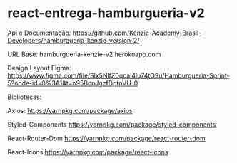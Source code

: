 # react-entrega-hamburgueria-v2

Api e Documentação:
https://github.com/Kenzie-Academy-Brasil-Developers/hamburgueria-kenzie-version-2/

URL Base:
 hamburgueria-kenzie-v2.herokuapp.com

 Design Layout Figma:
 https://www.figma.com/file/Slx5NlfZ0qcai4lu74tO9u/Hamburgueria-Sprint-5?node-id=0%3A1&t=n95BcpJgzfDptpVU-0

 Bibliotecas:

 Axios:
 https://yarnpkg.com/package/axios

 Styled-Components
 https://yarnpkg.com/package/styled-components

 React-Router-Dom
 https://yarnpkg.com/package/react-router-dom

 React-Icons
 https://yarnpkg.com/package/react-icons